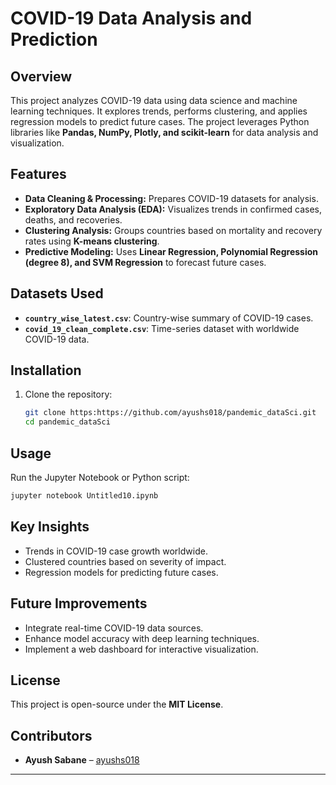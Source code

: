 # COVID-19 Data Analysis and Prediction

## Overview
This project analyzes COVID-19 data using data science and machine learning techniques. It explores trends, performs clustering, and applies regression models to predict future cases. The project leverages Python libraries like **Pandas, NumPy, Plotly, and scikit-learn** for data analysis and visualization.

## Features
- **Data Cleaning & Processing:** Prepares COVID-19 datasets for analysis.
- **Exploratory Data Analysis (EDA):** Visualizes trends in confirmed cases, deaths, and recoveries.
- **Clustering Analysis:** Groups countries based on mortality and recovery rates using **K-means clustering**.
- **Predictive Modeling:** Uses **Linear Regression, Polynomial Regression (degree 8), and SVM Regression** to forecast future cases.

## Datasets Used
- **`country_wise_latest.csv`**: Country-wise summary of COVID-19 cases.
- **`covid_19_clean_complete.csv`**: Time-series dataset with worldwide COVID-19 data.

## Installation
1. Clone the repository:
   ```bash
   git clone https:https://github.com/ayushs018/pandemic_dataSci.git
   cd pandemic_dataSci
   ```

## Usage
Run the Jupyter Notebook or Python script:
```bash
jupyter notebook Untitled10.ipynb
```

## Key Insights
- Trends in COVID-19 case growth worldwide.
- Clustered countries based on severity of impact.
- Regression models for predicting future cases.

## Future Improvements
- Integrate real-time COVID-19 data sources.
- Enhance model accuracy with deep learning techniques.
- Implement a web dashboard for interactive visualization.

## License
This project is open-source under the **MIT License**.

## Contributors
- **Ayush Sabane** – [ayushs018](https://github.com/ayushs018)

---
